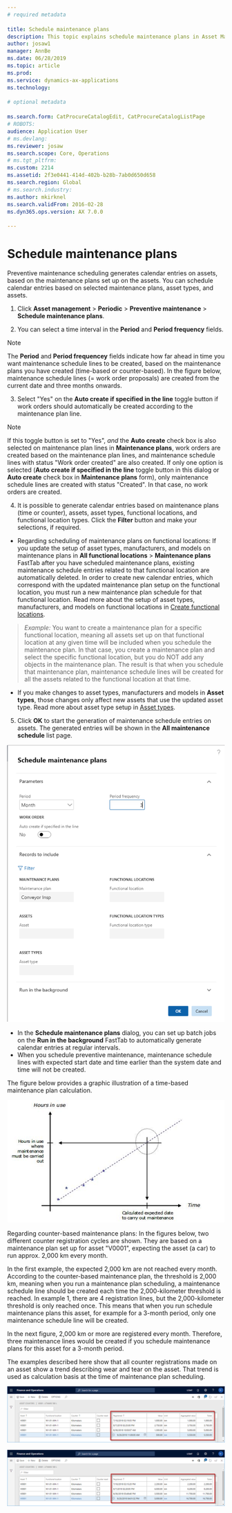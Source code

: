 ```yaml
---
# required metadata

title: Schedule maintenance plans
description: This topic explains schedule maintenance plans in Asset Management.
author: josaw1
manager: AnnBe
ms.date: 06/28/2019
ms.topic: article
ms.prod: 
ms.service: dynamics-ax-applications
ms.technology: 

# optional metadata

ms.search.form: CatProcureCatalogEdit, CatProcureCatalogListPage
# ROBOTS: 
audience: Application User
# ms.devlang: 
ms.reviewer: josaw
ms.search.scope: Core, Operations
# ms.tgt_pltfrm: 
ms.custom: 2214
ms.assetid: 2f3e0441-414d-402b-b28b-7ab0d650d658
ms.search.region: Global
# ms.search.industry: 
ms.author: mkirknel
ms.search.validFrom: 2016-02-28
ms.dyn365.ops.version: AX 7.0.0

---
```


# Schedule maintenance plans

Preventive maintenance scheduling generates calendar entries on assets, based on the maintenance plans set up on the assets. You can schedule calendar entries based on selected maintenance plans, asset types, and assets.

1. Click **Asset management** > **Periodic** > **Preventive maintenance** > **Schedule maintenance plans**.

2. You can select a time interval in the **Period** and **Period frequency** fields.

>[!NOTE]
>The **Period** and **Period frequencey** fields indicate how far ahead in time you want maintenance schedule lines to be created, based on the maintenance plans you have created (time-based or counter-based). In the figure below, maintenance schedule lines (= work order proposals) are created from the current date and three months onwards.

3. Select "Yes" on the **Auto create if specified in the line** toggle button if work orders should automatically be created according to the maintenance plan line.

>[!NOTE]
>If this toggle button is set to "Yes", *and* the **Auto create** check box is also selected on maintenance plan lines in **Maintenance plans**, work orders are created based on the maintenance plan lines, and maintenance schedule lines with status "Work order created" are also created. If only one option is selected (**Auto create if specified in the line** toggle button in this dialog or **Auto create** check box in **Maintenance plans** form), only maintenance schedule lines are created with status "Created". In that case, no work orders are created.

4. It is possible to generate calendar entries based on maintenance plans (time or counter), assets, asset types, functional locations, and functional location types. Click the **Filter** button and make your selections, if required.

- Regarding scheduling of maintenance plans on functional locations: If you update the setup of asset types, manufacturers, and models on maintenance plans in **All functional locations** > **Maintenance plans** FastTab after you have scheduled maintenance plans, existing maintenance schedule entries related to that functional location are automatically deleted. In order to create new calendar entries, which correspond with the updated maintenance plan setup on the functional location, you must run a new maintenance plan schedule for that functional location. Read more about the setup of asset types, manufacturers, and models on functional locations in [Create functional locations](../functional-locations/create-functional-locations.md).

>*Example:* You want to create a maintenance plan for a specific functional location, meaning all assets set up on that functional location at any given time will be included when you schedule the maintenance plan. In that case, you create a maintenance plan and select the specific functional location, but you do NOT add any objects in the maintenance plan. The result is that when you schedule that maintenance plan, maintenance schedule lines will be created for all the assets related to the functional location at that time.

- If you make changes to asset types, manufacturers and models in **Asset types**, those changes only affect new assets that use the updated asset type. Read more about asset type setup in [Asset types](../setup-for-objects/object-types.md).  

5. Click **OK** to start the generation of maintenance schedule entries on assets. The generated entries will be shown in the **All maintenance schedule** list page.

![Figure 1](media/09-preventive-maintenance.png)

- In the **Schedule maintenance plans** dialog, you can set up batch jobs on the **Run in the background** FastTab to automatically generate calendar entries at regular intervals.  
- When you schedule preventive maintenance, maintenance schedule lines with expected start date and time earlier than the system date and time will not be created.  

The figure below provides a graphic illustration of a time-based maintenance plan calculation.  

![Figure 2](media/10-preventive-maintenance.jpg)

Regarding counter-based maintenance plans: In the figures below, two different counter registration cycles are shown. They are based on a maintenance plan set up for asset "V0001", expecting the asset (a car) to run approx. 2,000 km every month.

In the first example, the expected 2,000 km are not reached every month. According to the counter-based maintenance plan, the threshold is 2,000 km, meaning when you run a maintenance plan scheduling, a maintenance schedule line should be created each time the 2,000-kilometer threshold is reached. In example 1, there are 4 registration lines, but the 2,000-kilometer threshold is only reached once. This means that when you run schedule maintenance plans this asset, for example for a 3-month period, only one maintenance schedule line will be created.

In the next figure, 2,000 km or more are registered every month. Therefore, three maintenance lines would be created if you schedule maintenance plans for this asset for a 3-month period. 

The examples described here show that all counter registrations made on an asset show a trend describing wear and tear on the asset. That trend is used as calculation basis at the time of maintenance plan scheduling.

![Figure 3](media/11-preventive-maintenance.png)

![Figure 4](media/12-preventive-maintenance.png)
